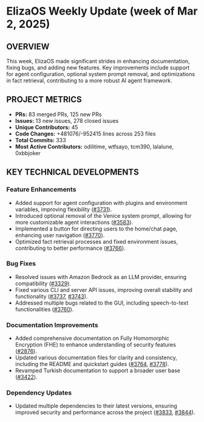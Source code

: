 # ElizaOS Weekly Update (week of Mar 2, 2025)

## OVERVIEW 
This week, ElizaOS made significant strides in enhancing documentation, fixing bugs, and adding new features. Key improvements include support for agent configuration, optional system prompt removal, and optimizations in fact retrieval, contributing to a more robust AI agent framework.

## PROJECT METRICS
- **PRs:** 83 merged PRs, 125 new PRs
- **Issues:** 13 new issues, 278 closed issues
- **Unique Contributors:** 45
- **Code Changes:** +481076/-952415 lines across 253 files
- **Total Commits:** 333
- **Most Active Contributors:** odilitime, wtfsayo, tcm390, lalalune, 0xbbjoker

## KEY TECHNICAL DEVELOPMENTS

### Feature Enhancements
- Added support for agent configuration with plugins and environment variables, improving flexibility ([#3731](https://github.com/elizaos/eliza/pull/3731)).
- Introduced optional removal of the Venice system prompt, allowing for more customizable agent interactions ([#3583](https://github.com/elizaos/eliza/pull/3583)).
- Implemented a button for directing users to the home/chat page, enhancing user navigation ([#3770](https://github.com/elizaos/eliza/pull/3770)).
- Optimized fact retrieval processes and fixed environment issues, contributing to better performance ([#3766](https://github.com/elizaos/eliza/pull/3766)).

### Bug Fixes
- Resolved issues with Amazon Bedrock as an LLM provider, ensuring compatibility ([#3329](https://github.com/elizaos/eliza/pull/3329)).
- Fixed various CLI and server API issues, improving overall stability and functionality ([#3737](https://github.com/elizaos/eliza/pull/3737), [#3743](https://github.com/elizaos/eliza/pull/3743)).
- Addressed multiple bugs related to the GUI, including speech-to-text functionalities ([#3760](https://github.com/elizaos/eliza/pull/3760)).

### Documentation Improvements
- Added comprehensive documentation on Fully Homomorphic Encryption (FHE) to enhance understanding of security features ([#2876](https://github.com/elizaos/eliza/pull/2876)).
- Updated various documentation files for clarity and consistency, including the README and quickstart guides ([#3764](https://github.com/elizaos/eliza/pull/3764), [#3778](https://github.com/elizaos/eliza/pull/3778)).
- Revamped Turkish documentation to support a broader user base ([#3422](https://github.com/elizaos/eliza/pull/3422)).

### Dependency Updates
- Updated multiple dependencies to their latest versions, ensuring improved security and performance across the project ([#3833](https://github.com/elizaos/eliza/pull/3833), [#3844](https://github.com/elizaos/eliza/pull/3844)).